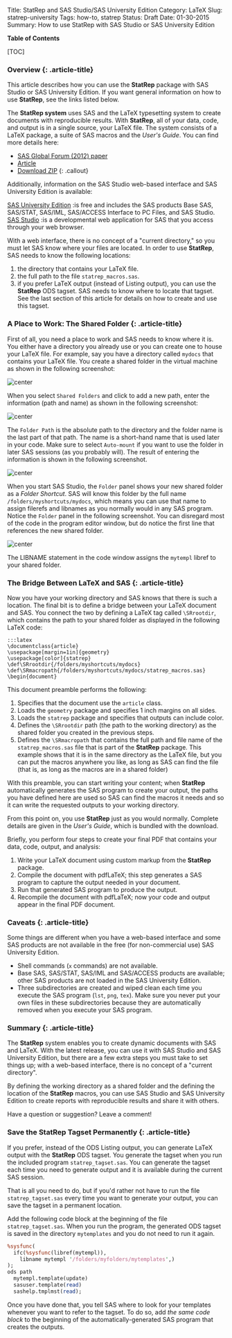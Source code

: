 Title: StatRep and SAS Studio/SAS University Edition
Category: LaTeX
Slug: statrep-university
Tags: how-to, statrep
Status: Draft
Date: 01-30-2015
Summary: How to use StatRep with SAS Studio or SAS University Edition

**Table of Contents**

[TOC]

### Overview {: .article-title}

This article describes how you can use the **StatRep** package with SAS Studio or SAS University Edition. If you want general information on how to use **StatRep**, see the links listed below.

The **StatRep system** uses SAS and the LaTeX typesetting system to create documents with reproducible results. With **StatRep**, all of your data, code, and output is in a single source, your LaTeX file.  The system consists of a LaTeX package, a suite of SAS macros and the *User's Guide*. You can find more details here:
- [SAS Global Forum (2012) paper](http://support.sas.com/resources/papers/proceedings12/324-2012.pdf)
- [Article](http://reachtim.com/articles/statrep-latex.html)
- [Download ZIP](http://support.sas.com/rnd/app/papers/statrep.html)
{: .callout}

Additionally, information on the SAS Studio web-based interface and SAS University Edition is available:

[SAS University Edition](http://support.sas.com/software/products/university-edition/index.html)
:is free and includes the SAS products Base SAS, SAS/STAT, SAS/IML, SAS/ACCESS Interface to PC Files, and SAS Studio.
[SAS Studio](http://support.sas.com/software/products/sasstudio/)
:is a developmental web application for SAS that you access through your web browser.

With a web interface, there is no concept of a "current directory," so you must let SAS know where your files are located. In order to use **StatRep**, SAS needs to know the following locations:

1. the directory that contains your LaTeX file.
2. the full path to the file `statrep_macros.sas`.
3. if you prefer LaTeX output (instead of Listing output), you can use the **StatRep** ODS tagset. SAS needs to know where to locate that tagset. See the last section of this article for details on how to create and use this tagset.

### A Place to Work: The Shared Folder {: .article-title}

First of all, you need a place to work and SAS needs to know where it is. You either have a directory you already use or you can create one to house your LaTeX file. For example, say you have a directory called `mydocs` that contains your LaTeX file. You create a shared folder in the virtual machine as shown in the following screenshot:

![center](images/vm1.png)

When you select `Shared Folders` and click to add a new path, enter the information (path and name) as shown in the following screenshot:

![center](images/vm2.png)

The `Folder Path` is the absolute path to the directory and the folder name is the last part of that path. The name is a short-hand name that is used later in your code. Make sure to select `Auto-mount` if you want to use the folder in later SAS sessions (as you probably will). The result of entering the information is shown in the following screenshot. 

![center](images/vm3.png)

When you start SAS Studio, the `Folder` panel shows your new shared folder as a *Folder Shortcut*. SAS will know this folder by the full name `/folders/myshortcuts/mydocs`, which means you can use that name to assign filerefs and libnames as you normally would in any SAS program. Notice the `Folder` panel in the following screenshot. You can disregard most of the code in the program editor window, but do notice the first line that references the new shared folder.

![center](images/sasuniv1.png)

The LIBNAME statement in the code window assigns the `mytempl` libref to your shared folder. 

### The Bridge Between LaTeX and SAS {: .article-title}

Now you have your working directory and SAS knows that there is such a location. The final bit is to define a bridge between your LaTeX document and SAS. You connect the two by defining a LaTeX tag called `\SRrootdir`, which contains the path to your shared folder as displayed in the following LaTeX code:

    :::latex
    \documentclass{article}
    \usepackage[margin=1in]{geometry}
    \usepackage[color]{statrep}
    \def\SRrootdir{/folders/myshortcuts/mydocs}
    \def\SRmacropath{/folders/myshortcuts/mydocs/statrep_macros.sas}
    \begin{document}

This document preamble performs the following:

1. Specifies that the document use the `article` class.
2. Loads the `geometry` package and specifies 1 inch margins on all sides.
3. Loads the `statrep` package and specifies that outputs can include color.
4. Defines the `\SRrootdir` path (the path to the working directory) as the shared folder you created in the previous steps.
5. Defines the `\SRmacropath` that contains the full path and file name of the `statrep_macros.sas` file that is part of the **StatRep** package. This example shows that it is in the same directory as the LaTeX file, but you can put the macros anywhere you like, as long as SAS can find the file (that is, as long as the macros are in a shared folder)

With this preamble, you can start writing your content; when **StatRep** automatically generates the SAS program to create your output, the paths you have defined here are used so SAS can find the macros it needs and so it can write the requested outputs to your working directory.

From this point on, you use **StatRep** just as you would normally. Complete details are given in the *User's Guide*, which is bundled with the download.

Briefly, you perform four steps to create your final PDF that contains your data, code, output, and analysis:

1. Write your LaTeX document using custom markup from the **StatRep** package.
2. Compile the document with pdfLaTeX; this step generates a SAS program to capture the output needed in your document.
3. Run that generated SAS program to produce the output.
4. Recompile the document with pdfLaTeX; now your code and output appear in the final PDF document.

### Caveats {: .article-title}

Some things are different when you have a web-based interface and some SAS products are not available in the free (for non-commercial use) SAS University Edition.

- Shell commands (`x` commands) are not available.
- Base SAS, SAS/STAT, SAS/IML and SAS/ACCESS products are available; other SAS products are not loaded in the SAS University Edition.
- Three subdirectories are created and wiped clean each time you execute the SAS program (`lst`, `png`, `tex`). Make sure you never put your own files in these subdirectories because they are automatically removed when you execute your SAS program.

### Summary {: .article-title}

The **StatRep** system enables you to create dynamic documents with SAS and LaTeX. With the latest release, you can use it with SAS Studio and SAS University Edition, but there are a few extra steps you must take to set things up; with a web-based interface, there is no concept of a "current directory".

By defining the working directory as a shared folder and the defining the location of the **StatRep** macros, you can use SAS Studio and SAS University Edition to create reports with reproducible results and share it with others.

Have a question or suggestion? Leave a comment!

### Save the StatRep Tagset Permanently {: .article-title}

If you prefer, instead of the ODS Listing output, you can generate LaTeX output with the **StatRep** ODS tagset. You generate the tagset when you run the included program `statrep_tagset.sas`. You can generate the tagset each time you need to generate output and it is available during the current SAS session.

That is all you need to do, but if you'd rather not have to run the file `statrep_tagset.sas` every time you want to generate your output, you can save the tagset in a permanent location.

Add the following code block at the beginning of the file `statrep_tagset.sas`. When you run the program, the generated ODS tagset is saved in the directory `mytemplates` and you do not need to run it again.

```perl
%sysfunc(
  ifc(%sysfunc(libref(mytempl)),
    libname mytempl '/folders/myfolders/mytemplates',)
);
ods path 
  mytempl.template(update)
  sasuser.template(read)
  sashelp.tmplmst(read);
```

Once you have done that, you tell SAS where to look for your templates whenever you want to refer to the tagset. To do so, add *the same code block* to the beginning of the automatically-generated SAS program that creates the outputs. 
